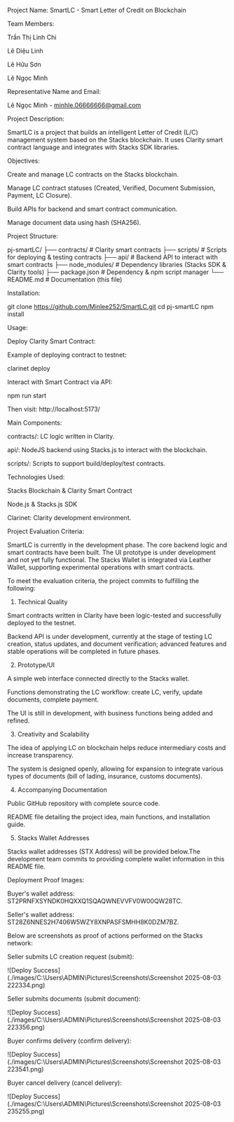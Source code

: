 Project Name: SmartLC - Smart Letter of Credit on Blockchain

Team Members:

Trần Thị Linh Chi

Lê Diệu Linh

Lê Hữu Sơn

Lê Ngọc Minh

Representative Name and Email:

Lê Ngọc Minh - minhle.06666666@gmail.com

Project Description:

SmartLC is a project that builds an intelligent Letter of Credit (L/C) management system based on the Stacks blockchain. It uses Clarity smart contract language and integrates with Stacks SDK libraries.

Objectives:

Create and manage LC contracts on the Stacks blockchain.

Manage LC contract statuses (Created, Verified, Document Submission, Payment, LC Closure).

Build APIs for backend and smart contract communication.

Manage document data using hash (SHA256).

Project Structure:

pj-smartLC/
├── contracts/              # Clarity smart contracts
├── scripts/                # Scripts for deploying & testing contracts
├── api/                    # Backend API to interact with smart contracts
├── node_modules/           # Dependency libraries (Stacks SDK & Clarity tools)
├── package.json            # Dependency & npm script manager
└── README.md               # Documentation (this file)

Installation:

git clone https://github.com/Minlee252/SmartLC.git
cd pj-smartLC
npm install

Usage:

Deploy Clarity Smart Contract:

Example of deploying contract to testnet:

clarinet deploy

Interact with Smart Contract via API:

npm run start

Then visit: http://localhost:5173/

Main Components:

contracts/: LC logic written in Clarity.

api/: NodeJS backend using Stacks.js to interact with the blockchain.

scripts/: Scripts to support build/deploy/test contracts.

Technologies Used:

Stacks Blockchain & Clarity Smart Contract

Node.js & Stacks.js SDK

Clarinet: Clarity development environment.

Project Evaluation Criteria:

SmartLC is currently in the development phase. The core backend logic and smart contracts have been built. The UI prototype is under development and not yet fully functional. The Stacks Wallet is integrated via Leather Wallet, supporting experimental operations with smart contracts.

To meet the evaluation criteria, the project commits to fulfilling the following:

1. Technical Quality

Smart contracts written in Clarity have been logic-tested and successfully deployed to the testnet.

Backend API is under development, currently at the stage of testing LC creation, status updates, and document verification; advanced features and stable operations will be completed in future phases.

2. Prototype/UI

A simple web interface connected directly to the Stacks wallet.

Functions demonstrating the LC workflow: create LC, verify, update documents, complete payment.

The UI is still in development, with business functions being added and refined.

3. Creativity and Scalability

The idea of applying LC on blockchain helps reduce intermediary costs and increase transparency.

The system is designed openly, allowing for expansion to integrate various types of documents (bill of lading, insurance, customs documents).

4. Accompanying Documentation

Public GitHub repository with complete source code.

README file detailing the project idea, main functions, and installation guide.

5. Stacks Wallet Addresses

Stacks wallet addresses (STX Address) will be provided below.The development team commits to providing complete wallet information in this README file.

Deployment Proof Images:

Buyer's wallet address: ST2PRNFXSYNDK0HQXXQ1SQAQWNEVVFV0W00QW28TC.

Seller's wallet address: ST28Z6NNES2H7406W5WZY8XNPASFSMHH8K0DZM7BZ.

Below are screenshots as proof of actions performed on the Stacks network:

Seller submits LC creation request (submit):

![Deploy Success](./images/C:\Users\ADMIN\Pictures\Screenshots\Screenshot 2025-08-03 222334.png)

Seller submits documents (submit document):

![Deploy Success](./images/C:\Users\ADMIN\Pictures\Screenshots\Screenshot 2025-08-03 223356.png)

Buyer confirms delivery (confirm delivery):

![Deploy Success](./images/C:\Users\ADMIN\Pictures\Screenshots\Screenshot 2025-08-03 223541.png)

Buyer cancel delivery (cancel delivery):

![Deploy Success](./images/C:\Users\ADMIN\Pictures\Screenshots\Screenshot 2025-08-03 235255.png)

